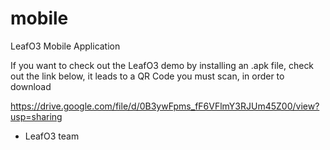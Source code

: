 # mobile
LeafO3 Mobile Application

If you want to check out the LeafO3 demo by installing an .apk file, 
check out the link below, it leads to a QR Code you must scan, in order to download 


https://drive.google.com/file/d/0B3ywFpms_fF6VFlmY3RJUm45Z00/view?usp=sharing

- LeafO3 team
